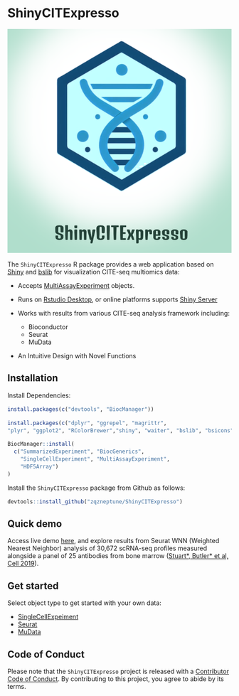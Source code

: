 
# ShinyCITExpresso

![](img/ShinyCITExpresso_title_QZ_main.png)

The `ShinyCITExpresso` R package provides a web application based on
[Shiny](https://shiny.posit.co/) and
[bslib](https://github.com/rstudio/bslib/) for visualization CITE-seq
multiomics data:

- Accepts
  [MultiAssayExperiment](https://waldronlab.io/MultiAssayExperiment/index.html)
  objects.

- Runs on [Rstudio Desktop](https://posit.co/download/rstudio-desktop/),
  or online platforms supports [Shiny
  Server](https://posit.co/products/open-source/shinyserver/)

- Works with results from various CITE-seq analysis framework including:

  - Bioconductor
  - Seurat
  - MuData

- An Intuitive Design with Novel Functions

## Installation

Install Dependencies:
``` r
install.packages(c("devtools", "BiocManager"))
``` 

```r
install.packages(c("dplyr", "ggrepel", "magrittr", 
"plyr", "ggplot2", "RColorBrewer","shiny", "waiter", "bslib", "bsicons"))
```

```r
BiocManager::install(
  c("SummarizedExperiment", "BiocGenerics",
    "SingleCellExperiment", "MultiAssayExperiment",
    "HDF5Array")
)
```


Install the `ShinyCITExpresso` package from Github as follows:

``` r
devtools::install_github("zqzneptune/ShinyCITExpresso")
```

## Quick demo

Access live demo [here](https://www.citexpresso.net/shinydemo/), and explore results from Seurat WNN (Weighted Nearest Neighbor) analysis of 30,672 scRNA-seq profiles measured alongside a panel of 25 antibodies from bone marrow ([Stuart*, Butler* et al, Cell 2019](https://www.cell.com/cell/fulltext/S0092-8674(19)30559-8)). 


## Get started

Select object type to get started with your own data:

- [SingleCellExpeiment](https://www.citexpresso.net/shinydemo/)
- [Seurat](https://www.citexpresso.net/shinydemo/)
- [MuData](https://www.citexpresso.net/shinydemo/)

## Code of Conduct

Please note that the `ShinyCITExpresso` project is released with a
[Contributor Code of
Conduct](https://github.com/zqzneptune/ShinyCITExpresso/blob/main/code_of_conduct.md).
By contributing to this project, you agree to abide by its terms.
